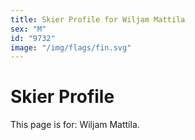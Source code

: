 ```yaml
---
title: Skier Profile for Wiljam Mattila
sex: "M"
id: "9732"
image: "/img/flags/fin.svg" 
---
```


# Skier Profile

This page is for: Wiljam Mattila.
    